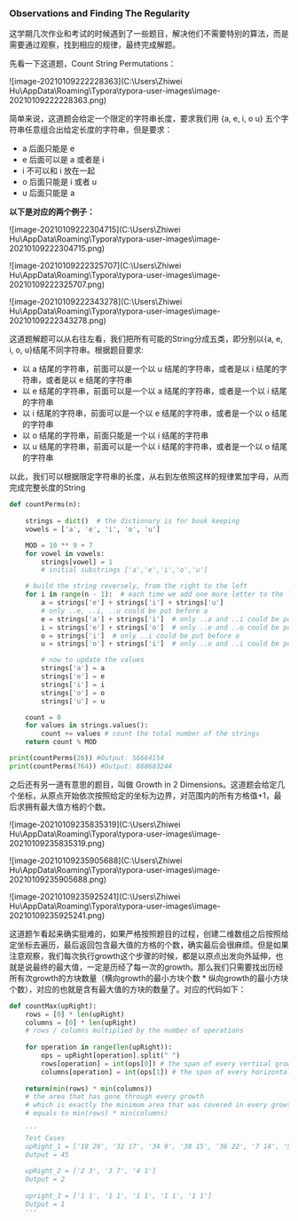 ### Observations and Finding The Regularity

这学期几次作业和考试的时候遇到了一些题目，解决他们不需要特别的算法，而是需要通过观察，找到相应的规律，最终完成解题。

先看一下这道题，Count String Permutations：

![image-20210109222228363](C:\Users\Zhiwei Hu\AppData\Roaming\Typora\typora-user-images\image-20210109222228363.png)

简单来说，这道题会给定一个限定的字符串长度，要求我们用 {a, e, i, o u} 五个字符串任意组合出给定长度的字符串，但是要求：

* a 后面只能是 e
* e 后面可以是 a 或者是 i
* i 不可以和 i 放在一起
* o 后面只能是 i 或者 u
* u 后面只能是 a

**以下是对应的两个例子：**

![image-20210109222304715](C:\Users\Zhiwei Hu\AppData\Roaming\Typora\typora-user-images\image-20210109222304715.png)

![image-20210109222325707](C:\Users\Zhiwei Hu\AppData\Roaming\Typora\typora-user-images\image-20210109222325707.png)

![image-20210109222343278](C:\Users\Zhiwei Hu\AppData\Roaming\Typora\typora-user-images\image-20210109222343278.png)

这道题解题可以从右往左看，我们把所有可能的String分成五类，即分别以{a, e, i, o, u}结尾不同字符串。根据题目要求:

* 以 a 结尾的字符串，前面可以是一个以 u 结尾的字符串，或者是以 i 结尾的字符串，或者是以 e 结尾的字符串
* 以 e 结尾的字符串，前面可以是一个以 a 结尾的字符串，或者是一个以 i 结尾的字符串
* 以 i 结尾的字符串，前面可以是一个以 e 结尾的字符串，或者是一个以 o 结尾的字符串
* 以 o 结尾的字符串，前面只能是一个以 i 结尾的字符串
* 以 u 结尾的字符串，前面可以是一个以 i 结尾的字符串，或者是一个以 o 结尾的字符串

以此，我们可以根据限定字符串的长度，从右到左依照这样的规律累加字母，从而完成完整长度的String

```python
def countPerms(n):
    
    strings = dict()  # the dictionary is for book keeping
    vowels = ['a', 'e', 'i', 'o', 'u']

    MOD = 10 ** 9 + 7
    for vowel in vowels:
        strings[vowel] = 1  
        # initial substrings ['a','e','i','o','u']

    # build the string reversely, from the right to the left
    for i in range(n - 1):  # each time we add one more letter to the left
        a = strings['e'] + strings['i'] + strings['u']  
        # only ..e, ..i, ..u could be put before a
        e = strings['a'] + strings['i']  # only ..a and ..i could be put before e
        i = strings['e'] + strings['o']  # only ..e and ..o could be put before i
        o = strings['i']  # only ..i could be put before o
        u = strings['o'] + strings['i']  # only ..o and ..i could be put before u

        # now to update the values
        strings['a'] = a
        strings['e'] = e
        strings['i'] = i
        strings['o'] = o
        strings['u'] = u

    count = 0
    for values in strings.values():
        count += values # count the total number of the strings
    return count % MOD

print(countPerms(26)) #Output: 56664154
print(countPerms(764)) #Output: 888683244
```

之后还有另一道有意思的题目，叫做 Growth in 2 Dimensions。这道题会给定几个坐标，从原点开始依次按照给定的坐标为边界，对范围内的所有方格值+1，最后求拥有最大值方格的个数。

![image-20210109235835319](C:\Users\Zhiwei Hu\AppData\Roaming\Typora\typora-user-images\image-20210109235835319.png)

![image-20210109235905688](C:\Users\Zhiwei Hu\AppData\Roaming\Typora\typora-user-images\image-20210109235905688.png)

![image-20210109235925241](C:\Users\Zhiwei Hu\AppData\Roaming\Typora\typora-user-images\image-20210109235925241.png)

这道题乍看起来确实挺难的，如果严格按照题目的过程，创建二维数组之后按照给定坐标去遍历，最后返回包含最大值的方格的个数，确实最后会很麻烦。但是如果注意观察，我们每次执行growth这个步骤的时候，都是以原点出发向外延伸，也就是说最终的最大值，一定是历经了每一次的growth。那么我们只需要找出历经所有次growth的方块数量（横向growth的最小方块个数 * 纵向growth的最小方块个数），对应的也就是含有最大值的方块的数量了。对应的代码如下：

```python
def countMax(upRight):
    rows = [0] * len(upRight)
    columns = [0] * len(upRight)
    # rows / columns multiplied by the number of operations
    
    for operation in range(len(upRight)):
        ops = upRight[operation].split(" ")
        rows[operation] = int(ops[0]) # the span of every vertical growth
        columns[operation] = int(ops[1]) # the span of every horizontal growth
    
    return(min(rows) * min(columns)) 
	# the area that has gone through every growth
    # which is exactly the minimum area that was covered in every growth
    # equals to min(rows) * min(columns)
    
    '''
    Test Cases
    upRight_1 = ['18 29', '32 17', '34 9', '38 15', '36 22', '7 14', '5 100']
    Output = 45
    
    upRight_2 = ['2 3', '3 7', '4 1']
    Output = 2
    
    upright_3 = ['1 1', '1 1', '1 1', '1 1', '1 1']
    Output = 1
    '''
```

